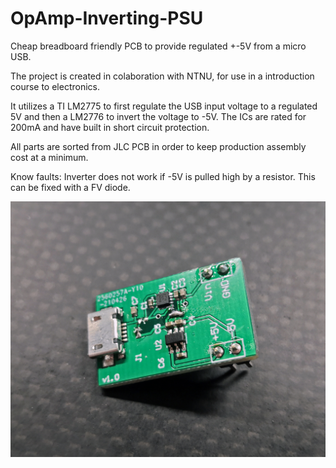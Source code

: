 # OpAmp-Inverting-PSU
Cheap breadboard friendly PCB to provide regulated +-5V from a micro USB.

The project is created in colaboration with NTNU, for use in a introduction course to electronics. 

It utilizes a TI LM2775 to first regulate the USB input voltage to a regulated 5V and then a LM2776 to invert the voltage to -5V. 
The ICs are rated for 200mA and have built in short circuit protection.

All parts are sorted from JLC PCB in order to keep production assembly cost at a minimum.

Know faults: 
Inverter does not work if -5V is pulled high by a resistor. This can be fixed with a FV diode.

![Screenshot](v1_PCB.jpg)

